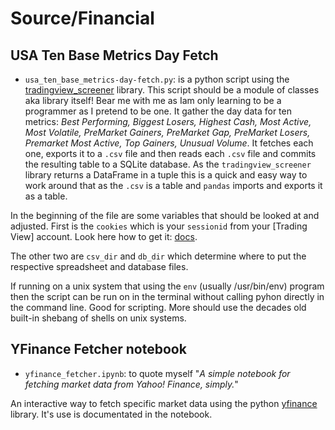 # Source/Financial

## USA Ten Base Metrics Day Fetch
* `usa_ten_base_metrics-day-fetch.py`: is a python script using the [tradingview_screener](https://pypi.org/project/tradingview-screener/) library. This script should be a module of classes aka library itself! Bear me with me as Iam only learning to be a programmer as I pretend to be one. It gather the day data for ten metrics: _Best Performing, Biggest Losers, Highest Cash, Most Active, Most Volatile, PreMarket Gainers, PreMarket Gap, PreMarket Losers, Premarket Most Active, Top Gainers, Unusual Volume_. It fetches each one, exports it to a `.csv` file and then reads each `.csv` file and commits the resulting table to a SQLite database. As the `tradingview_screener` library returns a DataFrame in a tuple this is a quick and easy way to work around that as the `.csv` is a table and `pandas` imports and exports it as a table.

In the beginning of the file are some variables that should be looked at and adjusted. First is the `cookies` which is your `sessionid` from your [Trading View] account. Look here how to get it: [docs](https://github.com/shner-elmo/TradingView-Screener/blob/master/README.md#other-ways-for-loading-cookies).

The other two are `csv_dir` and `db_dir` which determine where to put the respective spreadsheet and database files.

If running on a unix system that using the `env` (usually /usr/bin/env) program then the script can be run on in the terminal without calling pyhon directly in the command line. Good for scripting. More should use the decades old built-in shebang of shells on unix systems.

## YFinance Fetcher notebook
* `yfinance_fetcher.ipynb`: to quote myself "_A simple notebook for fetching market data from Yahoo! Finance, simply._"

An interactive way to fetch specific market data using the  python [yfinance](https://pypi.org/project/yfinance/) library. It's use is documentated in the notebook.
